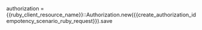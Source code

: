 authorization = {{ruby_client_resource_name}}::Authorization.new({{create_authorization_idempotency_scenario_ruby_request}}).save
